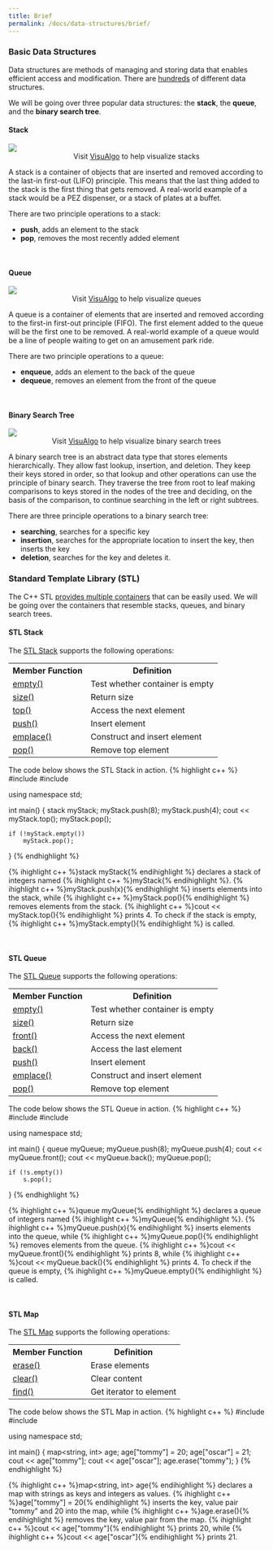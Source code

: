 ```yaml
---
title: Brief
permalink: /docs/data-structures/brief/
---
```


### Basic Data Structures

Data structures are methods of managing and storing data that enables efficient access and modification. There are [hundreds](https://en.wikipedia.org/wiki/List_of_data_structures) of different data structures. 

We will be going over three popular data structures: the **stack**, the **queue**, and the **binary search tree**.

#### Stack
<div class="image">
    <a href="{{ "/img/stack.gif" | prepend: site.baseurl }}"><img src="{{ "/img/stack.gif" | prepend: site.baseurl }}" class="center"></a>
</div>
<center>Visit <a href="https://visualgo.net/en/stack">VisuAlgo</a> to help visualize stacks</center>

A stack is a container of objects that are inserted and removed according to the last-in first-out (LIFO) principle. This means that the last thing added to the stack is the first thing that gets removed. A real-world example of a stack would be a PEZ dispenser, or a stack of plates at a buffet.

There are two principle operations to a stack:

- **push**, adds an element to the stack
- **pop**, removes the most recently added element

<br/>

#### Queue

<div class="image">
    <a href="{{ "/img/queue.gif" | prepend: site.baseurl }}"><img src="{{ "/img/queue.gif" | prepend: site.baseurl }}" class="center"></a>
</div>
<center>Visit <a href="https://visualgo.net/en/queue">VisuAlgo</a> to help visualize queues</center>

A queue is a container of elements that are inserted and removed according to the first-in first-out principle (FIFO). The first element added to the queue will be the first one to be removed. A real-world example of a queue would be a line of people waiting to get on an amusement park ride.

There are two principle operations to a queue:

- **enqueue**, adds an element to the back of the queue
- **dequeue**, removes an element from the front of the queue

<br/>

#### Binary Search Tree

<div class="image">
    <a href="{{ "/img/bst.gif" | prepend: site.baseurl }}"><img src="{{ "/img/bst.gif" | prepend: site.baseurl }}" class="center"></a>
</div>
<center>Visit <a href="https://visualgo.net/en/bst">VisuAlgo</a> to help visualize binary search trees</center>

A binary search tree is an abstract data type that stores elements hierarchically. They allow fast lookup, insertion, and deletion. They keep their keys stored in order, so that lookup and other operations can use the principle of binary search. They traverse the tree from root to leaf making comparisons to keys stored in the nodes of the tree and deciding, on the basis of the comparison, to continue searching in the left or right subtrees.

There are three principle operations to a binary search tree:

- **searching**, searches for a specific key
- **insertion**, searches for the appropriate location to insert the key, then inserts the key
- **deletion**, searches for the key and deletes it.

### Standard Template Library (STL)

The C++ STL [provides multiple containers](http://www.cplusplus.com/reference/stl/) that can be easily used. We will be going over the containers that resemble stacks, queues, and binary search trees.

#### STL Stack

The <a href="http://www.cplusplus.com/reference/stack/stack/" target="_blank">STL Stack</a> supports the following operations:
<table>
  <tr>
    <th>Member Function</th>
    <th>Definition</th>
  </tr>
  <tr>
    <td><a href="http://www.cplusplus.com/reference/stack/stack/empty/" target="_blank">empty()</a></td>
    <td>Test whether container is empty</td>
  </tr>
  <tr>
    <td><a href="http://www.cplusplus.com/reference/stack/stack/size/" target="_blank">size()</a></td>
    <td>Return size</td>
  </tr>
  <tr>
    <td><a href="http://www.cplusplus.com/reference/stack/stack/top/" target="_blank">top()</a></td>
    <td>Access the next element</td>
  </tr>
  <tr>
    <td><a href="http://www.cplusplus.com/reference/stack/stack/push/" target="_blank">push()</a></td>
    <td>Insert element</td>
  </tr>
  <tr>
    <td><a href="http://www.cplusplus.com/reference/stack/stack/emplace/" target="_blank">emplace()</a></td>
    <td>Construct and insert element</td>
  </tr>
  <tr>
    <td><a href="http://www.cplusplus.com/reference/stack/stack/pop/" target="_blank">pop()</a></td>
    <td>Remove top element</td>
  </tr>
</table>

The code below shows the STL Stack in action.
{% highlight c++ %}
#include <iostream>
#include <stack>

using namespace std;

int main() {
    stack<int> myStack;
    myStack.push(8);
    myStack.push(4);
    cout << myStack.top();
    myStack.pop();

    if (!myStack.empty())
        myStack.pop();
}
{% endhighlight %}

{% ihighlight c++ %}stack<int> myStack{% endihighlight %} declares a stack of integers named {% ihighlight c++ %}myStack{% endihighlight %}. {% ihighlight c++ %}myStack.push(x){% endihighlight %} inserts elements into the stack, while {% ihighlight c++ %}myStack.pop(){% endihighlight %} removes elements from the stack. {% ihighlight c++ %}cout << myStack.top(){% endihighlight %} prints 4. To check if the stack is empty, {% ihighlight c++ %}myStack.empty(){% endihighlight %} is called.

<br/>

#### STL Queue

The <a href="http://www.cplusplus.com/reference/queue/queue/" target="_blank">STL Queue</a> supports the following operations:
<table>
  <tr>
    <th>Member Function</th>
    <th>Definition</th>
  </tr>
  <tr>
    <td><a href="http://www.cplusplus.com/reference/queue/queue/empty/" target="_blank">empty()</a></td>
    <td>Test whether container is empty</td>
  </tr>
  <tr>
    <td><a href="http://www.cplusplus.com/reference/queue/queue/size/" target="_blank">size()</a></td>
    <td>Return size</td>
  </tr>
  <tr>
    <td><a href="http://www.cplusplus.com/reference/queue/queue/front/" target="_blank">front()</a></td>
    <td>Access the next element</td>
  </tr>
  <tr>
    <td><a href="http://www.cplusplus.com/reference/queue/queue/back/" target="_blank">back()</a></td>
    <td>Access the last element</td>
  </tr>
  <tr>
    <td><a href="http://www.cplusplus.com/reference/queue/queue/push/" target="_blank">push()</a></td>
    <td>Insert element</td>
  </tr>
  <tr>
    <td><a href="http://www.cplusplus.com/reference/queue/queue/emplace/" target="_blank">emplace()</a></td>
    <td>Construct and insert element</td>
  </tr>
  <tr>
    <td><a href="http://www.cplusplus.com/reference/queue/queue/pop/" target="_blank">pop()</a></td>
    <td>Remove top element</td>
  </tr>
</table>

The code below shows the STL Queue in action.
{% highlight c++ %}
#include <iostream>
#include <queue>

using namespace std;

int main() {
    queue<int> myQueue;
    myQueue.push(8);
    myQueue.push(4);
    cout << myQueue.front();
    cout << myQueue.back();
    myQueue.pop();

    if (!s.empty())
        s.pop();
}
{% endhighlight %}

{% ihighlight c++ %}queue<int> myQueue{% endihighlight %} declares a queue of integers named {% ihighlight c++ %}myQueue{% endihighlight %}. {% ihighlight c++ %}myQueue.push(x){% endihighlight %} inserts elements into the queue, while {% ihighlight c++ %}myQueue.pop(){% endihighlight %} removes elements from the queue. {% ihighlight c++ %}cout << myQueue.front(){% endihighlight %} prints 8, while {% ihighlight c++ %}cout << myQueue.back(){% endihighlight %} prints 4. To check if the queue is empty, {% ihighlight c++ %}myQueue.empty(){% endihighlight %} is called.

<br/>

#### STL Map

The <a href="http://www.cplusplus.com/reference/map/map/" target="_blank">STL Map</a> supports the following operations:
<table>
  <tr>
    <th>Member Function</th>
    <th>Definition</th>
  </tr>
  <tr>
    <td><a href="http://www.cplusplus.com/reference/map/map/erase/" target="_blank">erase()</a></td>
    <td>Erase elements</td>
  </tr>
  <tr>
    <td><a href="http://www.cplusplus.com/reference/map/map/clear/" target="_blank">clear()</a></td>
    <td>Clear content</td>
  </tr>
  <tr>
    <td><a href="http://www.cplusplus.com/reference/map/map/find/" target="_blank">find()</a></td>
    <td>Get iterator to element</td>
  </tr>
</table>

The code below shows the STL Map in action.
{% highlight c++ %}
#include <iostream>
#include <map>

using namespace std;

int main() {
    map<string, int> age;
    age["tommy"] = 20;
    age["oscar"] = 21;
    cout << age["tommy"];
    cout << age["oscar"];
    age.erase("tommy");
}
{% endhighlight %}

{% ihighlight c++ %}map<string, int> age{% endihighlight %} declares a map with strings as keys and integers as values. {% ihighlight c++ %}age["tommy"] = 20{% endihighlight %} inserts the key, value pair "tommy" and 20 into the map, while {% ihighlight c++ %}age.erase(){% endihighlight %} removes the key, value pair from the map. {% ihighlight c++ %}cout << age["tommy"]{% endihighlight %} prints 20, while {% ihighlight c++ %}cout << age["oscar"]{% endihighlight %} prints 21.

